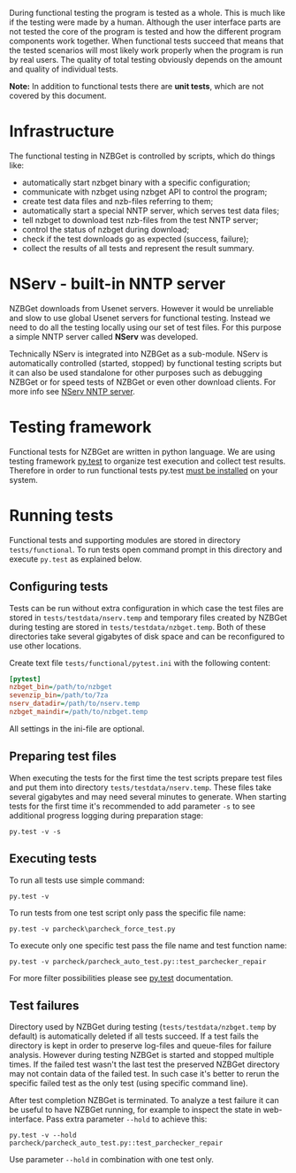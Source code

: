 ---
---
During functional testing the program is tested as a whole. This is much like if the testing were made by a human. Although the user interface parts are not tested the core of the program is tested and how the different program components work together. When functional tests succeed that means that the tested scenarios will most likely work properly when the program is run by real users. The quality of total testing obviously depends on the amount and quality of individual tests.

**Note:** In addition to functional tests there are **unit tests**, which are not covered by this document.

# Infrastructure
The functional testing in NZBGet is controlled by scripts, which do things like:
 - automatically start nzbget binary with a specific configuration;
 - communicate with nzbget using nzbget API to control the program;
 - create test data files and nzb-files referring to them;
 - automatically start a special NNTP server, which serves test data files;
 - tell nzbget to download test nzb-files from the test NNTP server;
 - control the status of nzbget during download;
 - check if the test downloads go as expected (success, failure);
 - collect the results of all tests and represent the result summary.
 
# NServ - built-in NNTP server
NZBGet downloads from Usenet servers. However it would be unreliable and slow to use global Usenet servers for functional testing. Instead we need to do all the testing locally using our set of test files. For this purpose a simple NNTP server called **NServ** was developed.

Technically NServ is integrated into NZBGet as a sub-module. NServ is automatically controlled (started, stopped) by functional testing scripts but it can also be used standalone for other purposes such as debugging NZBGet or for speed tests of NZBGet or even other download clients. For more info see [NServ NNTP server](NServ_NNTP_server).

# Testing framework
Functional tests for NZBGet are written in python language. We are using testing framework [py.test](http://pytest.org) to organize test execution and collect test results. Therefore in order to run functional tests py.test [must be installed](http://docs.pytest.org/en/latest/getting-started.html) on your system.

# Running tests
Functional tests and supporting modules are stored in directory `tests/functional`. To run tests open command prompt in this directory and execute `py.test` as explained below.

## Configuring tests
Tests can be run without extra configuration in which case the test files are stored in `tests/testdata/nserv.temp` and temporary files created by NZBGet during testing are stored in `tests/testdata/nzbget.temp`. Both of these directories take several gigabytes of disk space and can be reconfigured to use other locations.

Create text file `tests/functional/pytest.ini` with the following content:
```ini
[pytest]
nzbget_bin=/path/to/nzbget
sevenzip_bin=/path/to/7za
nserv_datadir=/path/to/nserv.temp
nzbget_maindir=/path/to/nzbget.temp
```
All settings in the ini-file are optional.

## Preparing test files
When executing the tests for the first time the test scripts prepare test files and put them into directory `tests/testdata/nserv.temp`. These files take several gigabytes and may need several minutes to generate. When starting tests for the first time it's recommended to add parameter `-s` to see additional progress logging during preparation stage:
```
py.test -v -s
```

## Executing tests
To run all tests use simple command:
```
py.test -v
```
To run tests from one test script only pass the specific file name:
```
py.test -v parcheck\parcheck_force_test.py
```
To execute only one specific test pass the file name and test function name:
```
py.test -v parcheck/parcheck_auto_test.py::test_parchecker_repair
```
For more filter possibilities please see [py.test](http://docs.pytest.org/en/latest/usage.html) documentation.

## Test failures
Directory used by NZBGet during testing (`tests/testdata/nzbget.temp` by default) is automatically deleted if all tests succeed. If a test fails the directory is kept in order to preserve log-files and queue-files for failure analysis. However during testing NZBGet is started and stopped multiple times. If the failed test wasn't the last test the preserved NZBGet directory may not contain data of the failed test. In such case it's better to rerun the specific failed test as the only test (using specific command line).

After test completion NZBGet is terminated. To analyze a test failure it can be useful to have NZBGet running, for example to inspect the state in web-interface. Pass extra parameter `--hold` to achieve this:
```
py.test -v --hold parcheck/parcheck_auto_test.py::test_parchecker_repair
```
Use parameter `--hold` in combination with one test only.